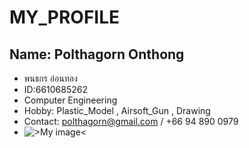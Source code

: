 # MY_PROFILE
## Name: Polthagorn Onthong 
- พนธกร อ่อนทอง
- ID:6610685262
- Computer Engineering
- Hobby: Plastic_Model , Airsoft_Gun , Drawing
- Contact: polthagorn@gmail.com / +66 94 890 0979
- ![>My image<](Polthagorn_image.jpg)




